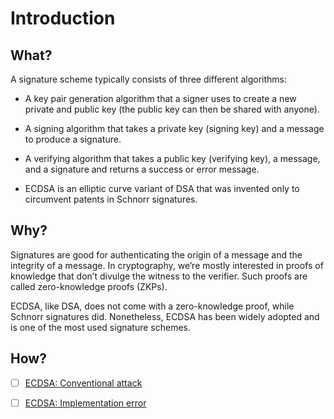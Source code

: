 # Introduction

## What?

A signature scheme typically consists of three different algorithms:

* A key pair generation algorithm that a signer uses to create a new private and public key (the public key can then be shared with anyone).
* A signing algorithm that takes a private key (signing key) and a message to produce a signature.
* A verifying algorithm that takes a public key (verifying key), a message, and a signature and
returns a success or error message.

* ECDSA is an elliptic curve variant of DSA that was invented only to circumvent patents in Schnorr signatures.

## Why?

Signatures are good for authenticating the origin of a message and the integrity of a message. In cryptography, we’re mostly interested in proofs of knowledge that don’t divulge the witness to the verifier. Such proofs are called zero-knowledge proofs (ZKPs).

ECDSA, like DSA, does not come with a zero-knowledge proof, while Schnorr signatures did. Nonetheless, ECDSA has been widely adopted and is one of the most used signature schemes. 

## How?

- [ ] [ECDSA: Conventional attack](ecdsa-conventional.md)
- [ ] [ECDSA: Implementation error](ecdsa-error.md)

